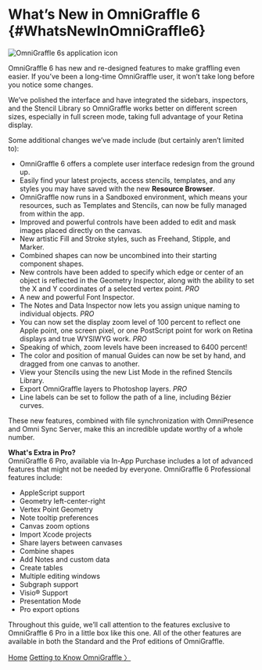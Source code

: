 # What’s New in OmniGraffle 6 {#WhatsNewInOmniGraffle6}

![OmniGraffle 6s application icon](https://raw.github.com/developerworks/omnigraffile-6-manual/master/assets/images/og6_icon.png)

OmniGraffle 6 has new and re-designed features to make graffling even easier. If you’ve been a long-time OmniGraffle user, it won’t take long before you notice some changes.

We’ve polished the interface and have integrated the sidebars, inspectors, and the Stencil Library so OmniGraffle works better on different screen sizes, especially in full screen mode, taking full advantage of your Retina display.

Some additional changes we’ve made include (but certainly aren’t limited to):

-   OmniGraffle 6 offers a complete user interface redesign from the ground up.
-   Easily find your latest projects, access stencils, templates, and any styles you may have saved with the new **Resource Browser**.
-   OmniGraffle now runs in a Sandboxed environment, which means your resources, such as Templates and Stencils, can now be fully managed from within the app.
-   Improved and powerful controls have been added to edit and mask images placed directly on the canvas.
-   New artistic Fill and Stroke styles, such as Freehand, Stipple, and Marker.
-   Combined shapes can now be uncombined into their starting component shapes.
-   New controls have been added to specify which edge or center of an object is reflected in the Geometry Inspector, along with the ability to set the X and Y coordinates of a selected vertex point. *PRO*
-   A new and powerful Font Inspector.
-   The Notes and Data Inspector now lets you assign unique naming to individual objects. *PRO*
-   You can now set the display zoom level of 100 percent to reflect one Apple point, one screen pixel, or one PostScript point for work on Retina displays and true WYSIWYG work. *PRO*
-   Speaking of which, zoom levels have been increased to 6400 percent!
-   The color and position of manual Guides can now be set by hand, and dragged from one canvas to another.
-   View your Stencils using the new List Mode in the refined Stencils Library.
-   Export OmniGraffle layers to Photoshop layers. *PRO*
-   Line labels can be set to follow the path of a line, including Bézier curves.

These new features, combined with file synchronization with OmniPresence and Omni Sync Server, make this an incredible update worthy of a whole number.

**What's Extra in Pro?**\
 OmniGraffle 6 Pro, available via In-App Purchase includes a lot of advanced features that might not be needed by everyone. OmniGraffle 6 Professional features include:

-   AppleScript support
-   Geometry left-center-right
-   Vertex Point Geometry
-   Note tooltip preferences
-   Canvas zoom options
-   Import Xcode projects
-   Share layers between canvases
-   Combine shapes
-   Add Notes and custom data
-   Create tables
-   Multiple editing windows
-   Subgraph support
-   Visio® Support
-   Presentation Mode
-   Pro export options

Throughout this guide, we’ll call attention to the features exclusive to OmniGraffle 6 Pro in a little box like this one. All of the other features are available in both the Standard and the Prof editions of OmniGraffle.

[Home](index.html) [Getting to Know OmniGraffle 〉](index03_gettoknow.html)
